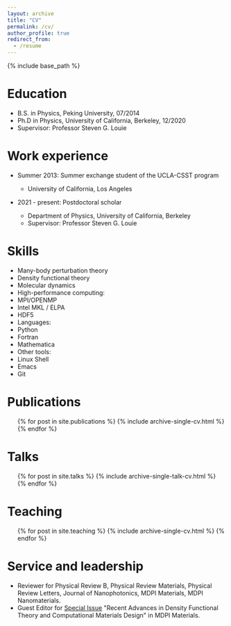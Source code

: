 ```yaml
---
layout: archive
title: "CV"
permalink: /cv/
author_profile: true
redirect_from:
  - /resume
---
```


{% include base_path %}

Education
======
* B.S. in Physics, Peking University, 07/2014
* Ph.D in Physics, University of California, Berkeley, 12/2020
 * Supervisor: Professor Steven G. Louie

Work experience
======
* Summer 2013: Summer exchange student of the UCLA-CSST program
  * University of California, Los Angeles

* 2021 - present: Postdoctoral scholar
  * Department of Physics, University of California, Berkeley
  * Supervisor: Professor Steven G. Louie
  
Skills
======
* Many-body perturbation theory
* Density functional theory
* Molecular dynamics
* High-performance computing:
 * MPI/OPENMP
 * Intel MKL / ELPA
 * HDF5
* Languages:
 * Python
 * Fortran
 * Mathematica
* Other tools:
 * Linux Shell
 * Emacs
 * Git

Publications
======
  <ul>{% for post in site.publications %}
    {% include archive-single-cv.html %}
  {% endfor %}</ul>
  
Talks
======
  <ul>{% for post in site.talks %}
    {% include archive-single-talk-cv.html %}
  {% endfor %}</ul>
  
Teaching
======
  <ul>{% for post in site.teaching %}
    {% include archive-single-cv.html %}
  {% endfor %}</ul>
  
Service and leadership
======
* Reviewer for Physical Review B, Physical Review Materials, Physical Review Letters, Journal of Nanophotonics, MDPI Materials, MDPI Nanomaterials.
* Guest Editor for [Special Issue](https://www.mdpi.com/journal/materials/special_issues/Density_Functional_Theory_Computational_Materials_Design) "Recent Advances in Density Functional Theory and Computational Materials Design" in MDPI Materials.
